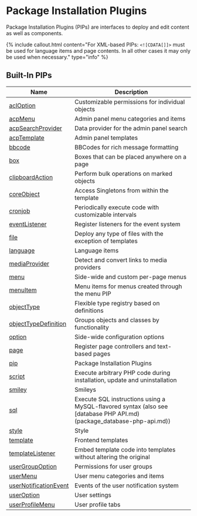 # Package Installation Plugins

Package Installation Plugins (PIPs) are interfaces to deploy and edit content as well as components.

{% include callout.html content="For XML-based PIPs: `<![CDATA[]]>` must be used for language items and page contents. In all other cases it may only be used when necessary." type="info" %}

## Built-In PIPs

| Name | Description |
|------|-------------|
| [aclOption](package_pip_acl-option.md) | Customizable permissions for individual objects |
| [acpMenu](package_pip_acp-menu.md) | Admin panel menu categories and items |
| [acpSearchProvider](package_pip_acp-search-provider.md) | Data provider for the admin panel search |
| [acpTemplate](package_pip_acp-template.md) | Admin panel templates |
| [bbcode](package_pip_bbcode.md) | BBCodes for rich message formatting |
| [box](package_pip_box.md) | Boxes that can be placed anywhere on a page |
| [clipboardAction](package_pip_clipboard_action.md) | Perform bulk operations on marked objects |
| [coreObject](package_pip_core-object.md) | Access Singletons from within the template |
| [cronjob](package_pip_cronjob.md) | Periodically execute code with customizable intervals |
| [eventListener](package_pip_event-listener.md) | Register listeners for the event system |
| [file](package_pip_file.md) | Deploy any type of files with the exception of templates |
| [language](package_pip_language.md) | Language items |
| [mediaProvider](package_pip_media-provider.md) | Detect and convert links to media providers |
| [menu](package_pip_menu.md) | Side-wide and custom per-page menus |
| [menuItem](package_pip_menu-item.md) | Menu items for menus created through the menu PIP |
| [objectType](package_pip_object-type.md) | Flexible type registry based on definitions |
| [objectTypeDefinition](package_pip_object-type-definition.md) | Groups objects and classes by functionality |
| [option](package_pip_option.md) | Side-wide configuration options |
| [page](package_pip_page.md) | Register page controllers and text-based pages |
| [pip](package_pip_pip.md) | Package Installation Plugins |
| [script](package_pip_script.md) | Execute arbitrary PHP code during installation, update and uninstallation |
| [smiley](package_pip_smiley.md) | Smileys |
| [sql](package_pip_sql.md) | Execute SQL instructions using a MySQL-flavored syntax (also see [database PHP API.md)(package_database-php-api.md)) |
| [style](package_pip_style.md) | Style |
| [template](package_pip_template.md) | Frontend templates |
| [templateListener](package_pip_template-listener.md) | Embed template code into templates without altering the original |
| [userGroupOption](package_pip_user-group-option.md) | Permissions for user groups |
| [userMenu](package_pip_user-menu.md) | User menu categories and items |
| [userNotificationEvent](package_pip_user-notification-event.md) | Events of the user notification system |
| [userOption](package_pip_user-option.md) | User settings |
| [userProfileMenu](package_pip_user-profile-menu.md) | User profile tabs |
